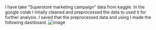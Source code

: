 I have take "Superstore marketing campaign" data from kaggle.
In the google colab I intially cleaned and preprocessed the data to used it for further analysis.
I saved that the preprocessed data and using I made the following dashboard. 
![image](https://github.com/Kaladiya-Ilaf/SuperstoreMarketingCampaignDashboard/assets/66785403/295af91d-7daa-4060-8e6e-1410704851dc)
